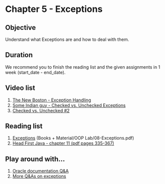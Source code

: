 # Chapter 5 - Exceptions

## Objective
Understand what Exceptions are and how to deal with them.

## Duration
We recommend you to finish the reading list and the given assignments in 1 week (start_date - end_date).

## Video list
1. [The New Boston - Exception Handling](https://www.youtube.com/watch?v=K_-3OLkXkzY)
2. [Some Indian guy - Checked vs. Unchecked Exceptions](https://www.youtube.com/watch?v=4my7mKFaNQs)
3. [Checked vs. Unchecked #2](https://www.youtube.com/watch?v=SI2SQ04OXxk)


## Reading list
1. [Exceptions](https://github.com/JavaSummer/JavaMainRepo/blob/master/Books%20%2B%20Material/OOP%20Lab/08-Exceptions.pdf) (Books + Material/OOP Lab/08-Exceptions.pdf)
2. [Head First Java - chapter 11  (pdf pages 335-367)](https://github.com/JavaSummer/JavaMainRepo/blob/master/Books%20%2B%20Material/Head%20First%20Java.pdf)

## Play around with...
1. [Oracle documentation Q&A](https://docs.oracle.com/javase/tutorial/essential/exceptions/QandE/questions.html)
2. [More Q&As on exceptions](http://www.indiabix.com/java-programming/exceptions/)